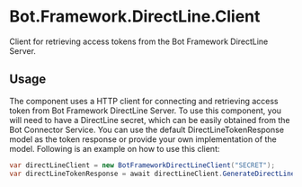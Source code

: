 ﻿# Bot.Framework.DirectLine.Client
Client for retrieving access tokens from the Bot Framework DirectLine Server.

## Usage
The component uses a HTTP client for connecting and retrieving access token from Bot Framework DirectLine Server. To use this component, you will need to have a DirectLine secret, which can be easily obtained from the Bot Connector Service.
You can use the default DirectLineTokenResponse model as the token response or provide your own implementation of the model.
Following is an example on how to use this client:

```csharp
var directLineClient = new BotFrameworkDirectLineClient("SECRET");
var directLineTokenResponse = await directLineClient.GenerateDirectLineTokenForUserAsync<DirectLineTokenResponse>("TOKEN-ENDPOINT-URL", "USER-ID");
```
